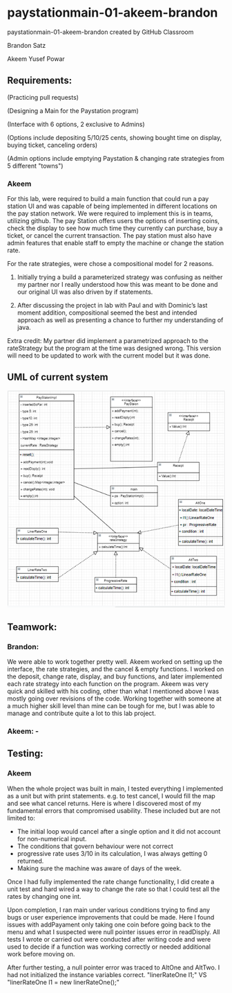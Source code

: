 # paystationmain-01-akeem-brandon
paystationmain-01-akeem-brandon created by GitHub Classroom

Brandon Satz

Akeem Yusef Powar

## Requirements:

(Practicing pull requests)

(Designing a Main for the Paystation program)

(Interface with 6 options, 2 exclusive to Admins)

(Options include depositing 5/10/25 cents, showing bought time on display, buying ticket, canceling orders)

(Admin options include emptying Paystation & changing rate strategies from 5 different "towns")

### Akeem

For this lab, were required to build a main function that could run a pay station UI and was capable of being implemented in different locations on the pay station network. We were required to implement this is in teams, utilizing github. 
The pay Station offers users the options of inserting coins, check the display to see how much time they currently can purchase, buy a ticket, or cancel the current transaction. The pay station must also have admin features that enable staff to empty the machine or change the station rate. 

For the rate strategies, were chose a compositional model for 2 reasons. 

1. Initially trying a build a parameterized strategy was confusing as neither my partner nor I really understood how this was meant to be done and our original UI was also driven by if statements. 

2. After discussing the project in lab with Paul and with Dominic’s last moment addition, compositional seemed the best and intended approach as well as presenting a chance to further my understanding of java. 

Extra credit: My partner did implement a parametrized approach to the rateStrategy but the program at the time was designed wrong. This version will need to be updated to work with the current model but it was done. 

## UML of current system

![GitHub Logo](PayStaionUMLFinal.png)


## Teamwork:

### Brandon: 
We were able to work together pretty well. Akeem worked on setting up the interface, the rate strategies, and the cancel & empty functions. I worked on the deposit, change rate, display, and buy functions, and later implemented each rate strategy into each function on the program. Akeem was very quick and skilled with his coding, other than what I mentioned above I was mostly going over revisions of the code. Working together with someone at a much higher skill level than mine can be tough for me, but I was able to manage and contribute quite a lot to this lab project.

### Akeem: -

## Testing:

### Akeem
When the whole project was built in main, I tested everything I implemented as a unit but with print statements. e.g. to test cancel, I would fill the map and see what cancel returns. Here is where I discovered most of my fundamental errors that compromised usability. These included but are not limited to:

-	The initial loop would cancel after a single option and it did not account for non-numerical input.
-	The conditions that govern behaviour were not correct
-	 progressive rate uses 3/10 in its calculation, I was always getting 0 returned.
-	Making sure the machine was aware of days of the week.

Once I had fully implemented the rate change functionality, I did create a unit test and hard wired a way to change the rate so that I could test all the rates by changing one int. 

Upon completion, I ran main under various conditions trying to find any bugs or user experience improvements that could be made. Here I found issues with addPayament only taking one coin before going back to the menu and what I suspected were null pointer issues error in readDisply.
All tests I wrote or carried out were conducted after writing code and were used to decide if a function was working correctly or needed additional work before moving on. 

After further testing, a null pointer error was traced to AltOne and AltTwo. I had not initialized the instance variables correct.
"linerRateOne l1;" VS "linerRateOne l1 = new linerRateOne();" 

